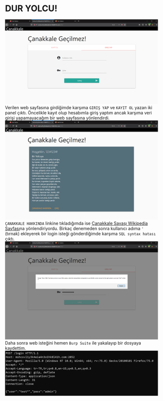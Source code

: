 # DUR YOLCU!
![](1.png)
Verilen web sayfasına girdiğimde karşıma `GIRIŞ YAP` ve `KAYIT OL` yazan iki panel çıktı. Öncelikle kayıt olup hesabımla giriş yaptım ancak karşıma veri girişi yapamayacağım bir web sayfasına yönlendirdi.
![](2.png)
`ÇANAKKALE HAKKINDA` linkine tıkladığımda ise [Çanakkale Savaşı Wikipedia Sayfası](https://tr.wikipedia.org/wiki/%C3%87anakkale_Sava%C5%9F%C4%B1)na yönlendiriyordu.
Birkaç denemeden sonra kullanıcı adıma `'` (tırnak) ekleyerek bir login isteği gönderdiğimde karşıma `SQL syntax hatası` çıktı.
![](3.png)
Daha sonra web isteğini hemen `Burp Suite` ile yakalayıp bir dosyaya kaydettim.
![](4.png)
